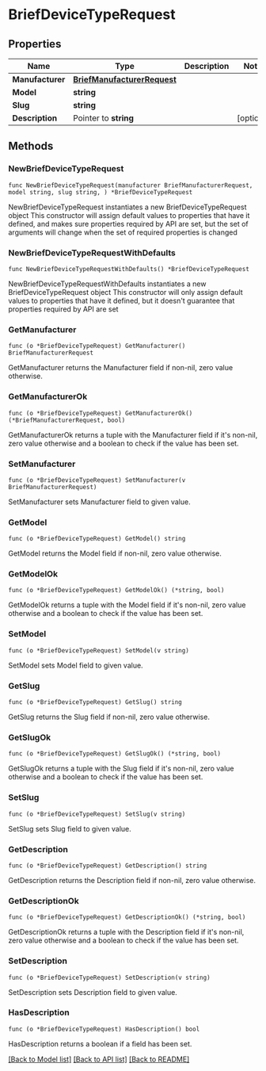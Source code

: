 # BriefDeviceTypeRequest

## Properties

Name | Type | Description | Notes
------------ | ------------- | ------------- | -------------
**Manufacturer** | [**BriefManufacturerRequest**](BriefManufacturerRequest.md) |  | 
**Model** | **string** |  | 
**Slug** | **string** |  | 
**Description** | Pointer to **string** |  | [optional] 

## Methods

### NewBriefDeviceTypeRequest

`func NewBriefDeviceTypeRequest(manufacturer BriefManufacturerRequest, model string, slug string, ) *BriefDeviceTypeRequest`

NewBriefDeviceTypeRequest instantiates a new BriefDeviceTypeRequest object
This constructor will assign default values to properties that have it defined,
and makes sure properties required by API are set, but the set of arguments
will change when the set of required properties is changed

### NewBriefDeviceTypeRequestWithDefaults

`func NewBriefDeviceTypeRequestWithDefaults() *BriefDeviceTypeRequest`

NewBriefDeviceTypeRequestWithDefaults instantiates a new BriefDeviceTypeRequest object
This constructor will only assign default values to properties that have it defined,
but it doesn't guarantee that properties required by API are set

### GetManufacturer

`func (o *BriefDeviceTypeRequest) GetManufacturer() BriefManufacturerRequest`

GetManufacturer returns the Manufacturer field if non-nil, zero value otherwise.

### GetManufacturerOk

`func (o *BriefDeviceTypeRequest) GetManufacturerOk() (*BriefManufacturerRequest, bool)`

GetManufacturerOk returns a tuple with the Manufacturer field if it's non-nil, zero value otherwise
and a boolean to check if the value has been set.

### SetManufacturer

`func (o *BriefDeviceTypeRequest) SetManufacturer(v BriefManufacturerRequest)`

SetManufacturer sets Manufacturer field to given value.


### GetModel

`func (o *BriefDeviceTypeRequest) GetModel() string`

GetModel returns the Model field if non-nil, zero value otherwise.

### GetModelOk

`func (o *BriefDeviceTypeRequest) GetModelOk() (*string, bool)`

GetModelOk returns a tuple with the Model field if it's non-nil, zero value otherwise
and a boolean to check if the value has been set.

### SetModel

`func (o *BriefDeviceTypeRequest) SetModel(v string)`

SetModel sets Model field to given value.


### GetSlug

`func (o *BriefDeviceTypeRequest) GetSlug() string`

GetSlug returns the Slug field if non-nil, zero value otherwise.

### GetSlugOk

`func (o *BriefDeviceTypeRequest) GetSlugOk() (*string, bool)`

GetSlugOk returns a tuple with the Slug field if it's non-nil, zero value otherwise
and a boolean to check if the value has been set.

### SetSlug

`func (o *BriefDeviceTypeRequest) SetSlug(v string)`

SetSlug sets Slug field to given value.


### GetDescription

`func (o *BriefDeviceTypeRequest) GetDescription() string`

GetDescription returns the Description field if non-nil, zero value otherwise.

### GetDescriptionOk

`func (o *BriefDeviceTypeRequest) GetDescriptionOk() (*string, bool)`

GetDescriptionOk returns a tuple with the Description field if it's non-nil, zero value otherwise
and a boolean to check if the value has been set.

### SetDescription

`func (o *BriefDeviceTypeRequest) SetDescription(v string)`

SetDescription sets Description field to given value.

### HasDescription

`func (o *BriefDeviceTypeRequest) HasDescription() bool`

HasDescription returns a boolean if a field has been set.


[[Back to Model list]](../README.md#documentation-for-models) [[Back to API list]](../README.md#documentation-for-api-endpoints) [[Back to README]](../README.md)


